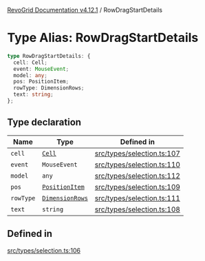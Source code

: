 [RevoGrid Documentation v4.12.1](README.md) / RowDragStartDetails

# Type Alias: RowDragStartDetails

```ts
type RowDragStartDetails: {
  cell: Cell;
  event: MouseEvent;
  model: any;
  pos: PositionItem;
  rowType: DimensionRows;
  text: string;
};
```

## Type declaration

| Name | Type | Defined in |
| ------ | ------ | ------ |
| `cell` | [`Cell`](Interface.Cell.md) | [src/types/selection.ts:107](https://github.com/revolist/revogrid/blob/d509c0063a76a472726c991b21f1c163442771b4/src/types/selection.ts#L107) |
| `event` | `MouseEvent` | [src/types/selection.ts:110](https://github.com/revolist/revogrid/blob/d509c0063a76a472726c991b21f1c163442771b4/src/types/selection.ts#L110) |
| `model` | `any` | [src/types/selection.ts:112](https://github.com/revolist/revogrid/blob/d509c0063a76a472726c991b21f1c163442771b4/src/types/selection.ts#L112) |
| `pos` | [`PositionItem`](Interface.PositionItem.md) | [src/types/selection.ts:109](https://github.com/revolist/revogrid/blob/d509c0063a76a472726c991b21f1c163442771b4/src/types/selection.ts#L109) |
| `rowType` | [`DimensionRows`](TypeAlias.DimensionRows.md) | [src/types/selection.ts:111](https://github.com/revolist/revogrid/blob/d509c0063a76a472726c991b21f1c163442771b4/src/types/selection.ts#L111) |
| `text` | `string` | [src/types/selection.ts:108](https://github.com/revolist/revogrid/blob/d509c0063a76a472726c991b21f1c163442771b4/src/types/selection.ts#L108) |

## Defined in

[src/types/selection.ts:106](https://github.com/revolist/revogrid/blob/d509c0063a76a472726c991b21f1c163442771b4/src/types/selection.ts#L106)
